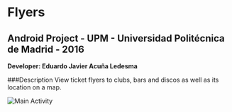 Flyers
======
## Android Project - UPM - Universidad Politécnica de Madrid - 2016
**Developer: Eduardo Javier Acuña Ledesma**

###Description
View ticket flyers to clubs, bars and discos as well as its location on a map.

![Main Activity](http://i.imgur.com/FqJF5ib.png=100px "Main Activity")

